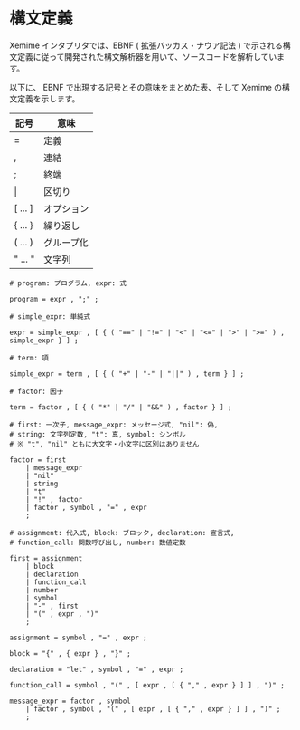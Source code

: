 # 構文定義

Xemime インタプリタでは、EBNF ( 拡張バッカス・ナウア記法 ) で示される構文定義に従って開発された構文解析器を用いて、ソースコードを解析しています。

以下に、 EBNF で出現する記号とその意味をまとめた表、そして Xemime の構文定義を示します。

| 記号 | 意味 |
| ---- | ---- |
| = | 定義 |
| , | 連結 |
| ; | 終端 |
| &#x7C; | 区切り |
| [ ... ] | オプション |
| { ... } | 繰り返し |
| ( ... ) | グループ化 |
| " ... " | 文字列 |

```
# program: プログラム, expr: 式

program = expr , ";" ;

# simple_expr: 単純式

expr = simple_expr , [ { ( "==" | "!=" | "<" | "<=" | ">" | ">=" ) , simple_expr } ] ;

# term: 項

simple_expr = term , [ { ( "+" | "-" | "||" ) , term } ] ;

# factor: 因子

term = factor , [ { ( "*" | "/" | "&&" ) , factor } ] ;

# first: 一次子, message_expr: メッセージ式, "nil": 偽,
# string: 文字列定数, "t": 真, symbol: シンボル
# ※ "t", "nil" ともに大文字・小文字に区別はありません

factor = first
    | message_expr
    | "nil"
    | string
    | "t"
    | "!" , factor
    | factor , symbol , "=" , expr
    ;

# assignment: 代入式, block: ブロック, declaration: 宣言式,
# function_call: 関数呼び出し, number: 数値定数

first = assignment
    | block
    | declaration
    | function_call
    | number
    | symbol
    | "-" , first
    | "(" , expr , ")"
    ;

assignment = symbol , "=" , expr ;

block = "{" , { expr } , "}" ;

declaration = "let" , symbol , "=" , expr ;

function_call = symbol , "(" , [ expr , [ { "," , expr } ] ] , ")" ;

message_expr = factor , symbol
    | factor , symbol , "(" , [ expr , [ { "," , expr } ] ] , ")" ;
    ;
```
